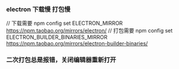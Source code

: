 ### electron 下载慢 打包慢

// 下载需要
npm config set ELECTRON_MIRROR https://npm.taobao.org/mirrors/electron/
// 打包需要
npm config set ELECTRON_BUILDER_BINARIES_MIRROR https://npm.taobao.org/mirrors/electron-builder-binaries/

### 二次打包总是报错，关闭编辑器重新打开
